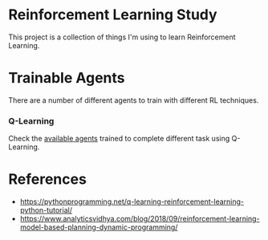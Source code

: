 # Reinforcement Learning Study

This project is a collection of things I'm using to learn Reinforcement Learning.


# Trainable Agents
There are a number of different agents to train with different RL techniques.

### Q-Learning
Check the [available agents](https://github.com/fiquinho/reinforcement_learning_study/tree/master/agents/q_learning)
trained to complete different task using Q-Learning.

# References
 - https://pythonprogramming.net/q-learning-reinforcement-learning-python-tutorial/
 - https://www.analyticsvidhya.com/blog/2018/09/reinforcement-learning-model-based-planning-dynamic-programming/